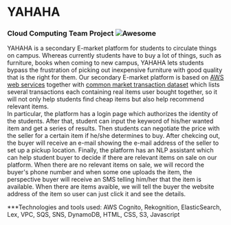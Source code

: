 # YAHAHA

### Cloud Computing Team Project ![Awesome](https://cdn.rawgit.com/sindresorhus/awesome/d7305f38d29fed78fa85652e3a63e154dd8e8829/media/badge.svg)

YAHAHA is a secondary E-market platform for students to circulate things on campus. Whereas currently students have to buy a lot of things, such as furniture, books when coming to new campus, YAHAHA lets students bypass the frustration of picking out inexpensive furniture with good quality that is the right for them. 
Our secondary E-market platform is based on [AWS web services](https://aws.amazon.com/) together with [common market transaction dataset](https://github.com/Hermionee/yahaha/blob/master/Recommender/Market_Basket_Optimisation.csv) which lists several transactions each containing real items user bought together, so it will not only help students find cheap items but also help recommend relevant items.  
In particular, the platform has a login page which authorizes the identity of the students. After that, student can input the keyword of his/her wanted item and get a series of results. Then students can negotiate the price with the seller for a certain item if he/she determines to buy. After chekcing out, the buyer will receive an e-mail showing the e-mail address of the seller to set up a pickup location. Finally, the platform has an NLP assistant which can help student buyer to decide if there are relevant items on sale on our platform. When there are no relevant items on sale, we will record the buyer's phone number and when some one uploads the item, the perspective buyer will receive an SMS telling him/her that the item is available. When there are items avaible, we will tell the buyer the website address of the item so user can just click it and see the details.

***Technologies and tools used: AWS Cognito, Rekognition, ElasticSearch, Lex, VPC, SQS, SNS, DynamoDB, HTML, CSS, S3, Javascript
